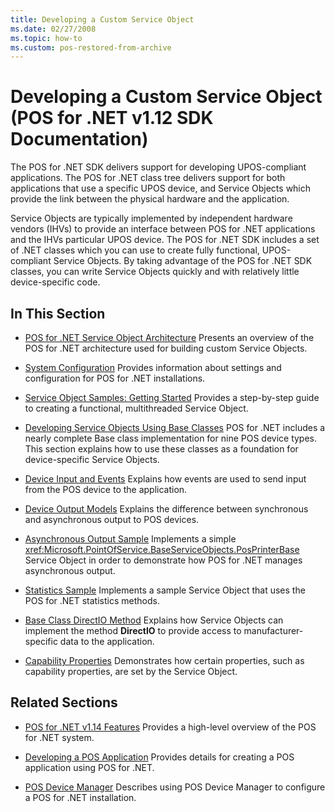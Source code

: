```yaml
---
title: Developing a Custom Service Object
ms.date: 02/27/2008
ms.topic: how-to
ms.custom: pos-restored-from-archive
---
```


# Developing a Custom Service Object (POS for .NET v1.12 SDK Documentation)

The POS for .NET SDK delivers support for developing UPOS-compliant applications. The POS for .NET class tree delivers support for both applications that use a specific UPOS device, and Service Objects which provide the link between the physical hardware and the application.

Service Objects are typically implemented by independent hardware vendors (IHVs) to provide an interface between POS for .NET applications and the IHVs particular UPOS device. The POS for .NET SDK includes a set of .NET classes which you can use to create fully functional, UPOS-compliant Service Objects. By taking advantage of the POS for .NET SDK classes, you can write Service Objects quickly and with relatively little device-specific code.

## In This Section

- [POS for .NET Service Object Architecture](pos-for-net-service-object-architecture.md)
    Presents an overview of the POS for .NET architecture used for building custom Service Objects.

- [System Configuration](system-configuration.md)
    Provides information about settings and configuration for POS for .NET installations.

- [Service Object Samples: Getting Started](service-object-samples-getting-started.md)
    Provides a step-by-step guide to creating a functional, multithreaded Service Object.

- [Developing Service Objects Using Base Classes](developing-service-objects-using-base-classes.md)
    POS for .NET includes a nearly complete Base class implementation for nine POS device types. This section explains how to use these classes as a foundation for device-specific Service Objects.

- [Device Input and Events](device-input-and-events.md)
    Explains how events are used to send input from the POS device to the application.

- [Device Output Models](device-output-models.md)
    Explains the difference between synchronous and asynchronous output to POS devices.

- [Asynchronous Output Sample](asynchronous-output-sample.md)
    Implements a simple <xref:Microsoft.PointOfService.BaseServiceObjects.PosPrinterBase> Service Object in order to demonstrate how POS for .NET manages asynchronous output.

- [Statistics Sample](statistics-sample.md)
    Implements a sample Service Object that uses the POS for .NET statistics methods.

- [Base Class DirectIO Method](base-class-directio-method.md)
    Explains how Service Objects can implement the method **DirectIO** to provide access to manufacturer-specific data to the application.

- [Capability Properties](capability-properties.md)
    Demonstrates how certain properties, such as capability properties, are set by the Service Object.

## Related Sections

- [POS for .NET v1.14 Features](pos-for-net-v1141-features.md)
    Provides a high-level overview of the POS for .NET system.

- [Developing a POS Application](developing-a-pos-application.md)
    Provides details for creating a POS application using POS for .NET.

- [POS Device Manager](pos-device-manager.md)
    Describes using POS Device Manager to configure a POS for .NET installation.
